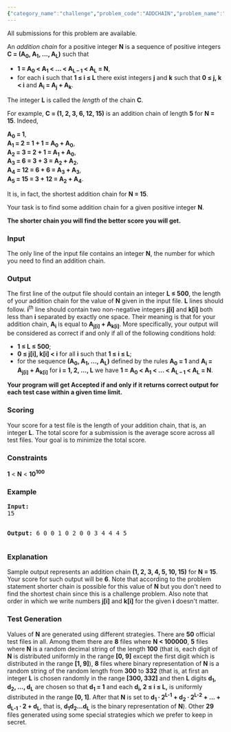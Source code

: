```yaml
---
{"category_name":"challenge","problem_code":"ADDCHAIN","problem_name":"Addition chains","languages_supported":{"0":"C","1":"CPP14","2":"JAVA","3":"PYTH","4":"PYTH 3.5","5":"CS2","6":"PAS fpc","7":"PAS gpc","8":"RUBY","9":"PHP","10":"GO","11":"NODEJS","12":"HASK","13":"SCALA","14":"D","15":"PERL","16":"FORT","17":"WSPC","18":"ADA","19":"CAML","20":"ICK","21":"BF","22":"ASM","23":"CLPS","24":"PRLG","25":"ICON","26":"SCM qobi","27":"PIKE","28":"ST","29":"NICE","30":"LUA","31":"BASH","32":"NEM","33":"LISP sbcl","34":"LISP clisp","35":"SCM guile","36":"JS","37":"ERL","38":"TCL","39":"PERL6","40":"TEXT","41":"CLOJ","42":"FS"},"max_timelimit":0.19467,"source_sizelimit":50000,"problem_author":"anton_lunyov","problem_tester":"laycurse","date_added":"11-06-2012","tags":{"0":"anton_lunyov","1":"challenge","2":"july12"},"editorial_url":"http://discuss.codechef.com/problems/ADDCHAIN","time":{"view_start_date":1342000293,"submit_start_date":1342000293,"visible_start_date":1341999849,"end_date":1735669800},"is_direct_submittable":false,"layout":"problem"}
---
```

<span class="solution-visible-txt">All submissions for this problem are available.</span><p>
An <i>addition chain</i> for a positive integer <b>N</b> is a sequence of positive integers <b>C = (A<sub>0</sub>, A<sub>1</sub>, ..., A<sub>L</sub>)</b> such that

<ul>
<li><b>1 = A<sub>0</sub> &lt; A<sub>1</sub> &lt; ... &lt; A<sub>L – 1</sub> &lt; A<sub>L</sub> = N</b>,</li>
<li>for each <b>i</b> such that <b>1 ≤ i ≤ L</b> there exist integers <b>j</b> and <b>k</b> such that <b>0 ≤ j, k &lt; i</b> and <b>A<sub>i</sub> = A<sub>j</sub> + A<sub>k</sub></b>.</li>
</ul>
</p>

<p>
The integer <b>L</b> is called the <i>length</i> of the chain <b>C</b>.
</p>

<p>
For example, <b>C = (1, 2, 3, 6, 12, 15)</b> is an addition chain of length <b>5</b> for <b>N = 15</b>. Indeed,
</p>
<p>
<b>A<sub>0</sub> = 1</b>,<br />
<b>A<sub>1</sub> = 2 = 1 + 1 = A<sub>0</sub> + A<sub>0</sub></b>,<br />
<b>A<sub>2</sub> = 3 = 2 + 1 = A<sub>1</sub> + A<sub>0</sub></b>,<br />
<b>A<sub>3</sub> = 6 = 3 + 3 = A<sub>2</sub> + A<sub>2</sub></b>,<br />
<b>A<sub>4</sub> = 12 = 6 + 6 = A<sub>3</sub> + A<sub>3</sub></b>,<br />
<b>A<sub>5</sub> = 15 = 3 + 12 = A<sub>2</sub> + A<sub>4</sub></b>.<br />
</p>
<p>
It is, in fact, the shortest addition chain for <b>N = 15</b>.
</p>

<p>
Your task is to find some addition chain for a given positive integer <b>N</b>.
</p>

<p>
<b>The shorter chain you will find the better score you will get.</b>
</p>

<h3>Input</h3>

<p>
The only line of the input file contains an integer <b>N</b>, the number for which you need to find an addition chain.
</p>

<h3>Output</h3>

<p>
The first line of the output file should contain an integer <b>L ≤ 500</b>, the length of your addition chain for the value of <b>N</b> given in the input file. <b>L</b> lines should follow. <b>i</b><sup>th</sup> line should contain two non-negative integers <b>j[i]</b> and <b>k[i]</b> both less than <b>i</b> separated by exactly one space. Their meaning is that for your addition chain, <b>A<sub>i</sub></b> is equal to <b>A<sub>j[i]</sub> + A<sub>k[i]</sub></b>. More specifically, your output will be considered as correct if and only if all of the following conditions hold:

<ul>
<li><b>1 ≤ L ≤ 500</b>;</li>
<li><b>0 ≤ j[i], k[i] &lt; i</b> for all <b>i</b> such that <b>1 ≤ i ≤ L</b>;</li>
<li>for the sequence <b> (A<sub>0</sub>, A<sub>1</sub>, ..., A<sub>L</sub>)</b> defined by the rules <b>A<sub>0</sub> = 1</b> and <b>A<sub>i</sub> = A<sub>j[i]</sub> + A<sub>k[i]</sub></b> for <b>i = 1, 2, ..., L</b> we have <b>1 = A<sub>0</sub> &lt; A<sub>1</sub> &lt; ... &lt; A<sub>L – 1</sub> &lt; A<sub>L</sub> = N</b>.</li>
</ul>
</p>

<p>
<b>Your program will get Accepted if and only if it returns correct output for each test case within a given time limit.</b>
</p>

<h3>Scoring</h3>

<p>
Your score for a test file is the length of your addition chain, that is, an integer <b>L</b>. The total score for a submission is the average score across all test files. Your goal is to minimize the total score.
</p>

<h3>Constraints</h3>
<p><b>1</b> &lt; <b>N</b> &lt; <b>10<sup>100</sup></b></p>

<h3>Example</h3>
<pre>
<b>Input:</b>
15

<b>Output:</b>
6
0 0
1 0
2 0
0 3
4 4
4 5
</pre>

<h3>Explanation</h3>

<p>
Sample output represents an addition chain <b>(1, 2, 3, 4, 5, 10, 15)</b> for <b>N = 15</b>. Your score for such output will be <b>6</b>. Note that according to the problem statement shorter chain is possible for this value of <b>N</b> but you don't need to find the shortest chain since this is a challenge problem. Also note that order in which we write numbers <b>j[i]</b> and <b>k[i]</b> for the given <b>i</b> doesn't matter.
</p>

<h3>Test Generation</h3>

<p>
Values of <b>N</b> are generated using different strategies. There are <b>50</b> official test files in all. Among them there are <b>8</b> files where <b>N &lt; 100000</b>, <b>5</b> files where <b>N</b> is a random decimal string of the length <b>100</b> (that is, each digit of <b>N</b> is distributed uniformly in the range <b>[0, 9]</b> except the first digit which is distributed in the range <b>[1, 9]</b>), <b>8</b> files where binary representation of <b>N</b> is a random string of the random length from <b>300</b> to <b>332</b> (that is, at first an integer <b>L</b> is chosen randomly in the range <b>[300, 332]</b> and then <b>L</b> digits <b>d<sub>1</sub>, d<sub>2</sub>, ..., d<sub>L</sub></b> are chosen so that <b> d<sub>1</sub> = 1</b> and each <b> d<sub>i</sub>, 2 ≤ i ≤ L,</b> is uniformly distributed in the range <b>[0, 1]</b>. After that <b>N</b> is set to <b>d<sub>1</sub> ∙ 2<sup>L-1</sup> + d<sub>2</sub> ∙ 2<sup>L-2</sup> + ... + d<sub>L-1</sub> ∙ 2 + d<sub>L</sub></b>, that is, <b>d<sub>1</sub>d<sub>2</sub>...d<sub>L</sub></b> is the binary representation of <b>N</b>). Other <b>29</b> files generated using some special strategies which we prefer to keep in secret.
</p>